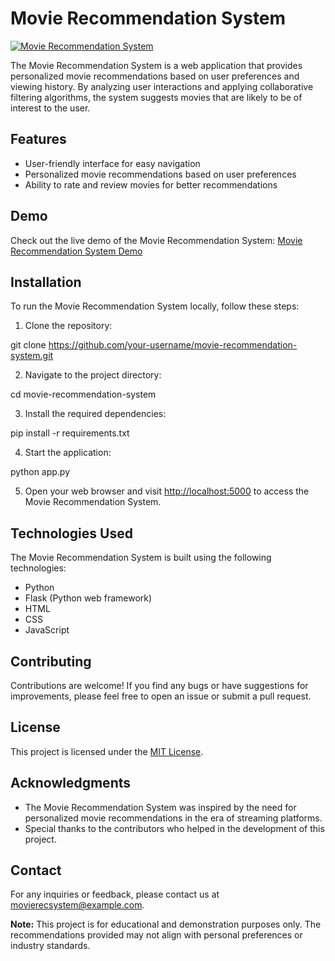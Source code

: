 
# Movie Recommendation System

[![Movie Recommendation System](https://img.shields.io/badge/Movie%20Recommendation-System-red.svg)](https://recmovie.netlify.app/)

The Movie Recommendation System is a web application that provides personalized movie recommendations based on user preferences and viewing history. By analyzing user interactions and applying collaborative filtering algorithms, the system suggests movies that are likely to be of interest to the user.

## Features

- User-friendly interface for easy navigation
- Personalized movie recommendations based on user preferences
- Ability to rate and review movies for better recommendations

## Demo

Check out the live demo of the Movie Recommendation System: [Movie Recommendation System Demo](https://recmovie.netlify.app/)

## Installation

To run the Movie Recommendation System locally, follow these steps:

1. Clone the repository:

git clone https://github.com/your-username/movie-recommendation-system.git


2. Navigate to the project directory:

cd movie-recommendation-system


3. Install the required dependencies:

pip install -r requirements.txt



4. Start the application:

python app.py



5. Open your web browser and visit [http://localhost:5000](http://localhost:5000) to access the Movie Recommendation System.

## Technologies Used

The Movie Recommendation System is built using the following technologies:

- Python
- Flask (Python web framework)
- HTML
- CSS
- JavaScript

## Contributing

Contributions are welcome! If you find any bugs or have suggestions for improvements, please feel free to open an issue or submit a pull request.

## License

This project is licensed under the [MIT License](LICENSE).

## Acknowledgments

- The Movie Recommendation System was inspired by the need for personalized movie recommendations in the era of streaming platforms.
- Special thanks to the contributors who helped in the development of this project.

## Contact

For any inquiries or feedback, please contact us at movierecsystem@example.com.

**Note:** This project is for educational and demonstration purposes only. The recommendations provided may not align with personal preferences or industry standards.

